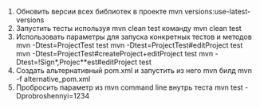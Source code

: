 1. Обновить версии всех библиотек в проекте
mvn versions:use-latest-versions
2. Запустить тесты используя mvn clean test команду
mvn clean test
3. Использовать параметры для запуска конкретных тестов и методов
mvn -Dtest=ProjectTest test
mvn -Dtest=ProjectTest#editProject test
mvn -Dtest=ProjectTest#createProject+editProject test
mvn -Dtest=!Sign*,Projec**est#editProject test
4. Создать альтернативный pom.xml и запустить из него mvn билд
mvn -f alternative_pom.xml
5. Пробросить параметр из mvn command line внутрь теста
mvn test -Dprobroshennyi=1234
